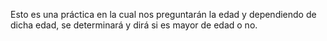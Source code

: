 Esto es una práctica en la cual nos preguntarán la edad y dependiendo de dicha edad, se determinará y dirá si es mayor de edad o no.